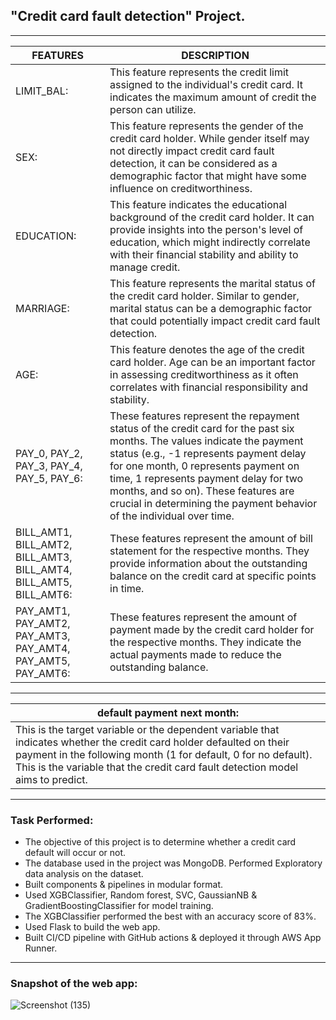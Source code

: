 ## "Credit card fault detection" Project.
___


|FEATURES|DESCRIPTION|
|---|---|
|LIMIT_BAL:| This feature represents the credit limit assigned to the individual's credit card. It indicates the maximum amount of credit the person can utilize.|
|SEX:| This feature represents the gender of the credit card holder. While gender itself may not directly impact credit card fault detection, it can be considered as a demographic factor that might have some influence on creditworthiness.|
|EDUCATION:| This feature indicates the educational background of the credit card holder. It can provide insights into the person's level of education, which might indirectly correlate with their financial stability and ability to manage credit.|
|MARRIAGE:| This feature represents the marital status of the credit card holder. Similar to gender, marital status can be a demographic factor that could potentially impact credit card fault detection.|
|AGE:| This feature denotes the age of the credit card holder. Age can be an important factor in assessing creditworthiness as it often correlates with financial responsibility and stability.|
|PAY_0, PAY_2, PAY_3, PAY_4, PAY_5, PAY_6:| These features represent the repayment status of the credit card for the past six months. The values indicate the payment status (e.g., -1 represents payment delay for one month, 0 represents payment on time, 1 represents payment delay for two months, and so on). These features are crucial in determining the payment behavior of the individual over time.|
|BILL_AMT1, BILL_AMT2, BILL_AMT3, BILL_AMT4, BILL_AMT5, BILL_AMT6:| These features represent the amount of bill statement for the respective months. They provide information about the outstanding balance on the credit card at specific points in time.|
|PAY_AMT1, PAY_AMT2, PAY_AMT3, PAY_AMT4, PAY_AMT5, PAY_AMT6:| These features represent the amount of payment made by the credit card holder for the respective months. They indicate the actual payments made to reduce the outstanding balance.|

___

|default payment next month:| 
|---|
|This is the target variable or the dependent variable that indicates whether the credit card holder defaulted on their payment in the following month (1 for default, 0 for no default). This is the variable that the credit card fault detection model aims to predict.|
___
### Task Performed:
* The objective of this project is to determine whether a credit card default will occur or not.
* The database used in the project was MongoDB. Performed Exploratory data analysis on the dataset.
* Built components & pipelines in modular format. 
* Used XGBClassifier, Random forest, SVC, GaussianNB & GradientBoostingClassifier for model training.
* The XGBClassifier performed the best with an accuracy score of 83%.
* Used Flask to build the web app.
* Built CI/CD pipeline with GitHub actions & deployed it through AWS App Runner.
___

### Snapshot of the web app:
![Screenshot (135)](https://github.com/AnonymousSurya/Credit_Card_Fault_Detection/assets/76435009/538cd824-1dff-4ffc-8e89-a36fd7404f8e)

